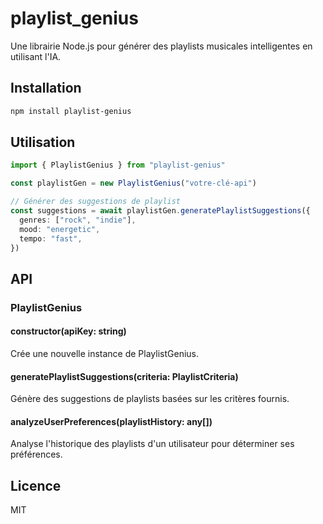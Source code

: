 # playlist_genius

Une librairie Node.js pour générer des playlists musicales intelligentes en utilisant l'IA.

## Installation

```bash
npm install playlist-genius
```

## Utilisation

```typescript
import { PlaylistGenius } from "playlist-genius"

const playlistGen = new PlaylistGenius("votre-clé-api")

// Générer des suggestions de playlist
const suggestions = await playlistGen.generatePlaylistSuggestions({
  genres: ["rock", "indie"],
  mood: "energetic",
  tempo: "fast",
})
```

## API

### PlaylistGenius

#### constructor(apiKey: string)

Crée une nouvelle instance de PlaylistGenius.

#### generatePlaylistSuggestions(criteria: PlaylistCriteria)

Génère des suggestions de playlists basées sur les critères fournis.

#### analyzeUserPreferences(playlistHistory: any[])

Analyse l'historique des playlists d'un utilisateur pour déterminer ses préférences.

## Licence

MIT
